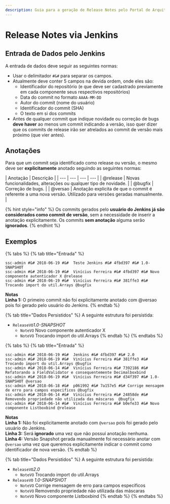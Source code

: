 ```yaml
---
description: Guia para a geração de Release Notes pelo Portal de Arquitetura Corporativa.
---
```


# Release Notes via Jenkins

## Entrada de Dados pelo Jenkins

A entrada de dados deve seguir as seguintes normas:

* Usar o delimitador `#&#` para separar os campos.
* Atualmente deve conter 5 campos na devida ordem, onde eles são:
  * Identificador do repositório \(e que deve ser cadastrado previamente em cada componente seus respectivos repositórios\)
  * Data do commit no formato `AAAA-MM-DD`
  * Autor do commit \(nome do usuário\)
  * Identificador do commit \(SHA\)
  * O texto em si dos commits
* Antes de qualquer commit que indique novidade ou correção de bugs **deve haver** ao menos um commit indicando a versão, isso quer dizer que os commits de release irão ser atrelados ao commit de versão mais próximo \(que vier antes\).

## Anotações

Para que um commit seja identificado como release ou versão, o mesmo deve ser **explicitamente** anotado seguindo as seguintes normas:

| Anotação | Descrição |
| --- | --- | --- | --- |
| @release | Novas funcionalidades, alterações ou qualquer tipo de novidade. |
| @bugfix | Correção de bugs. |
| @versao | Anotação explicita de que o commit é referente a uma nova versão. Utilizado para versões geradas manualmente. |

{% hint style="info" %}
Os commits gerados pelo **usuário do Jenkins já são considerados como commit de versão**, sem a necessidade de inserir a anotação explicitamente. Os commits **sem anotação** alguma serão **ignorados**.
{% endhint %}

## Exemplos

{% tabs %}
{% tab title="Entrada" %}
```markup
ssc-admin #&# 2018-06-19 #&#  Teste Jenkins #&# 4fbd397 #&# 1.0-SNAPSHOT 
ssc-admin #&# 2018-06-19 #&#  Vinícius Ferreira #&# 4fbd397 #&# Novo componente autenticador X @release
ssc-admin #&# 2018-06-19 #&#  Vinícius Ferreira #&# 381ffe3 #&# Trocando import do util.Arrays @bugfix 
```

**Notas**  
**Linha 1:** O primeiro commit não foi explicitamente anotado com @versao pois foi gerado pelo usuário do Jenkins. 
{% endtab %}

{% tab title="Dados Persistidos" %}
A seguinte estrutura foi persistida:

* `ReleaseVO`_1.0-SNAPSHOT_ 
  * `NoteVO` Novo componente autenticador X 
  * `NoteVO` Trocando import do util.Arrays
{% endtab %}
{% endtabs %}

{% tabs %}
{% tab title="Entrada" %}
```text
ssc-admin #&# 2018-06-19 #&#  Jenkins #&# 4fbd397 #&# 2.0 
ssc-admin #&# 2018-06-19 #&#  Vinícius Ferreira #&# 381ffe3 #&# Trocando import do util.Arrays @bugfix 
ssc-admin #&# 2018-06-14 #&#  Vinícius Ferreira #&# 7392186 #&# Refatorando a FieldValidator e consequentemente Decimalboxbind 
ssc-admin #&# 2018-06-19 #&#  Vinícius Ferreira #&# d34f397 #&# 1.0-SNAPSHOT @versao
ssc-admin #&# 2018-06-18 #&#  p061992 #&# 7a157e5 #&# Corrige mensagem de erro para campos especificos @bugfix 
ssc-admin #&# 2018-06-14 #&#  Vinícius Ferreira #&# 24858de #&# Removendo propriedade não utilizada das máscaras  @bugfix
ssc-admin #&# 2018-06-14 #&#  Vinícius Ferreira #&# b0efe33 #&# Novo componente Listboxbind @release
```

**Notas**  
**Linha 1:** Não foi explicitamente anotado com `@versao` pois foi gerado pelo usuário do Jenkins.  
**Linha 3:** Será **ignorado** uma vez que não possuí anotação nenhuma.  
**Linha 4:** Versão Snapshot gerada manualmente foi necessário anotar com `@versao` uma vez que queremos explicitamente indicar o commit como identificador de nova versão. 
{% endtab %}

{% tab title="Dados Persistidos" %}
A seguinte estrutura foi persistida:

* `ReleaseVO`_2.0_
  * `NoteVO` Trocando import do util.Arrays 
* `ReleaseVO` _1.0-SNAPSHOT_
  * `NoteVO` Corrige mensagem de erro para campos especificos
  * `NoteVO` Removendo propriedade não utilizada das máscaras
  * `NoteVO` Novo componente Listboxbind
{% endtab %}
{% endtabs %}

